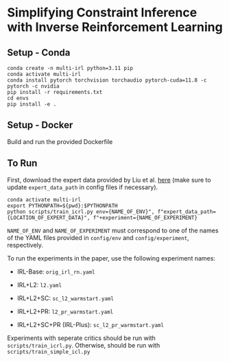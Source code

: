 # Simplifying Constraint Inference with Inverse Reinforcement Learning


## Setup - Conda
```
conda create -n multi-irl python=3.11 pip
conda activate multi-irl
conda install pytorch torchvision torchaudio pytorch-cuda=11.8 -c pytorch -c nvidia
pip install -r requirements.txt
cd envs
pip install -e .
```
## Setup - Docker
Build and run the provided Dockerfile

## To Run 
First, download the expert data provided by Liu et al. [here](https://github.com/Guiliang/ICRL-benchmarks-public/tree/main) (make sure to update `expert_data_path` in config files if necessary).
```
conda activate multi-irl
export PYTHONPATH=${pwd}:$PYTHONPATH
python scripts/train_icrl.py env={NAME_OF_ENV}", f"expert_data_path={LOCATION_OF_EXPERT_DATA}", f"+experiment={NAME_OF_EXPERIMENT}
```

`NAME_OF_ENV` and `NAME_OF_EXPERIMENT` must correspond to one of the names of the YAML files provided in `config/env` and `config/experiment`, respectively.

To run the experiments in the paper, use the following experiment names:

- IRL-Base: `orig_irl_rn.yaml`

- IRL+L2: `l2.yaml`

- IRL+L2+SC: `sc_l2_warmstart.yaml`

- IRL+L2+PR: `l2_pr_warmstart.yaml`

- IRL+L2+SC+PR (IRL-Plus): `sc_l2_pr_warmstart.yaml`



Experiments with seperate critics should be run with `scripts/train_icrl.py`. Otherwise, should be run with `scripts/train_simple_icl.py`


